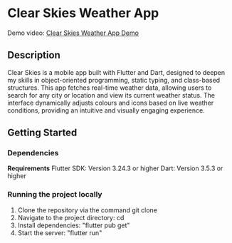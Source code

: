 # Clear Skies Weather App

Demo video: [Clear Skies Weather App Demo]([url](https://drive.google.com/file/d/1ae1AzyVsOoVHljPtHj8L2Hk7fjC0QbeS/view?usp=sharing))

## Description

Clear Skies is a mobile app built with Flutter and Dart, designed to deepen my skills in object-oriented programming, static typing, and class-based structures. This app fetches real-time weather data, allowing users to search for any city or location and view its current weather status. The interface dynamically adjusts colours and icons based on live weather conditions, providing an intuitive and visually engaging experience.

## Getting Started

### Dependencies

**Requirements**
Flutter SDK: Version 3.24.3 or higher
Dart: Version 3.5.3 or higher

### Running the project locally

1. Clone the repository via the command git clone <repo-url>
2. Navigate to the project directory: cd <project-directory>
2. Install dependencies: "flutter pub get"
3. Start the server: "flutter run"
